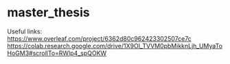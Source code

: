 # master_thesis

Useful links:
https://www.overleaf.com/project/6362d80c962423302507ce7c
https://colab.research.google.com/drive/1X9Ol_TVVM0pbMikknLjh_UMyaToHoGM3#scrollTo=RWlp4_spQOKW
